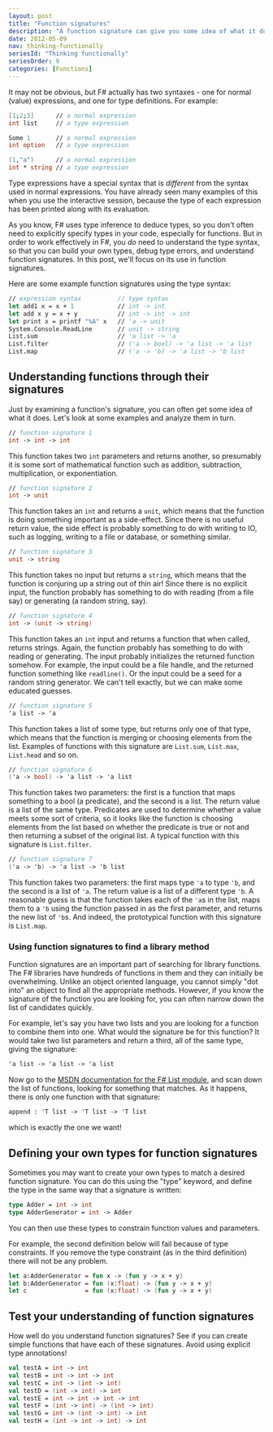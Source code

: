 ```yaml
---
layout: post
title: "Function signatures"
description: "A function signature can give you some idea of what it does"
date: 2012-05-09
nav: thinking-functionally
seriesId: "Thinking functionally"
seriesOrder: 9
categories: [Functions]
---
```


It may not be obvious, but F# actually has two syntaxes - one for normal (value) expressions, and one for type definitions. For example:

```fsharp
[1;2;3]      // a normal expression
int list     // a type expression

Some 1       // a normal expression
int option   // a type expression

(1,"a")      // a normal expression
int * string // a type expression
```

Type expressions have a special syntax that is *different* from the syntax used in normal expressions. You have already seen many examples of this when you use the interactive session, because the type of each expression has been printed along with its evaluation.

As you know, F# uses type inference to deduce types, so you don't often need to explicitly specify types in your code, especially for functions. But in order to work effectively in F#, you *do* need to understand the type syntax, so that you can build your own types, debug type errors, and understand function signatures. In this post, we'll focus on its use in function signatures.

Here are some example function signatures using the type syntax:

```fsharp
// expression syntax          // type syntax
let add1 x = x + 1            // int -> int
let add x y = x + y           // int -> int -> int
let print x = printf "%A" x   // 'a -> unit
System.Console.ReadLine       // unit -> string
List.sum                      // 'a list -> 'a
List.filter                   // ('a -> bool) -> 'a list -> 'a list
List.map                      // ('a -> 'b) -> 'a list -> 'b list
```

## Understanding functions through their signatures ##

Just by examining a function's signature, you can often get some idea of what it does. Let's look at some examples and analyze them in turn.

```fsharp
// function signature 1
int -> int -> int
```

This function takes two `int` parameters and returns another, so presumably it is some sort of mathematical function such as addition, subtraction, multiplication, or exponentiation.

```fsharp
// function signature 2
int -> unit
```

This function takes an `int` and returns a `unit`, which means that the function is doing something important as a side-effect. Since there is no useful return value, the side effect is probably something to do with writing to IO, such as logging, writing to a file or database, or something similar.

```fsharp
// function signature 3
unit -> string
```

This function takes no input but returns a `string`, which means that the function is conjuring up a string out of thin air! Since there is no explicit input, the function probably has something to do with reading (from a file say) or generating (a random string, say).

```fsharp
// function signature 4
int -> (unit -> string)
```

This function takes an `int` input and returns a function that when called, returns strings. Again, the function probably has something to do with reading or generating. The input probably initializes the returned function somehow. For example, the input could be a file handle, and the returned function something like `readline()`. Or the input could be a seed for a random string generator. We can't tell exactly, but we can make some educated guesses.

```fsharp
// function signature 5
'a list -> 'a
```

This function takes a list of some type, but returns only one of that type, which means that the function is merging or choosing elements from the list. Examples of functions with this signature are `List.sum`, `List.max`, `List.head` and so on.

```fsharp
// function signature 6
('a -> bool) -> 'a list -> 'a list
```

This function takes two parameters: the first is a function that maps something to a bool (a predicate), and the second is a list. The return value is a list of the same type. Predicates are used to determine whether a value meets some sort of criteria, so it looks like the function is choosing elements from the list based on whether the predicate is true or not and then returning a subset of the original list. A typical function with this signature is `List.filter`.

```fsharp
// function signature 7
('a -> 'b) -> 'a list -> 'b list
```

This function takes two parameters: the first maps type `'a` to type `'b`, and the second is a list of `'a`. The return value is a list of a different type `'b`. A reasonable guess is that the function takes each of the `'a`s in the list, maps them to a `'b` using the function passed in as the first parameter, and returns the new list of `'b`s. And indeed, the prototypical function with this signature is `List.map`.

### Using function signatures to find a library method ###

Function signatures are an important part of searching for library functions. The F# libraries have hundreds of functions in them and they can initially be overwhelming.  Unlike an object oriented language, you cannot simply "dot into" an object to find all the appropriate methods. However, if you know the signature of the function you are looking for, you can often narrow down the list of candidates quickly.

For example, let's say you have two lists and you are looking for a function to combine them into one. What would the signature be for this function? It would take two list parameters and return a third, all of the same type, giving the signature:

```fsharp
'a list -> 'a list -> 'a list
```

Now go to the [MSDN documentation for the F# List module](http://msdn.microsoft.com/en-us/library/ee353738), and scan down the list of functions, looking for something that matches.  As it happens, there is only one function with that signature:

```fsharp
append : 'T list -> 'T list -> 'T list
```

which is exactly the one we want!

## Defining your own types for function signatures ##

Sometimes you may want to create your own types to match a desired function signature. You can do this using the "type" keyword, and define the type in the same way that a signature is written:

```fsharp
type Adder = int -> int
type AdderGenerator = int -> Adder
```

You can then use these types to constrain function values and parameters.

For example, the second definition below will fail because of type constraints. If you remove the type constraint (as in the third definition) there will not be any problem.

```fsharp
let a:AdderGenerator = fun x -> (fun y -> x + y)
let b:AdderGenerator = fun (x:float) -> (fun y -> x + y)
let c                = fun (x:float) -> (fun y -> x + y)
```

## Test your understanding of function signatures ##

How well do you understand function signatures?  See if you can create simple functions that have each of these signatures. Avoid using explicit type annotations!

```fsharp
val testA = int -> int
val testB = int -> int -> int
val testC = int -> (int -> int)
val testD = (int -> int) -> int
val testE = int -> int -> int -> int
val testF = (int -> int) -> (int -> int)
val testG = int -> (int -> int) -> int
val testH = (int -> int -> int) -> int
```
